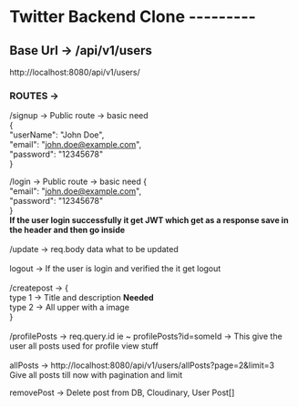 # Twitter Backend Clone ---------

## Base Url -> /api/v1/users

http://localhost:8080/api/v1/users/

### ROUTES ->

/signup -> Public route -> basic need  
{  
"userName": "John Doe",  
"email": "john.doe@example.com",  
"password": "12345678"  
}  <br/>  

/login -> Public route -> basic need 
{    
"email": "john.doe@example.com",  
"password": "12345678"  
}  
<b>If the user login successfully it get JWT which get as a response save in the header and then go inside</b>
<br/>  
/update -> req.body data what to be updated  
<br/> 
logout -> If the user is login and verified the it get logout  
<br/> 
/createpost -> {  
    type 1 -> Title and description <b>Needed</b>  
    type 2 -> All upper with a image  
}   
<br/> 
/profilePosts -> req.query.id ie ~ profilePosts?id=someId -> This give the user all posts used for profile view stuff  
<br>
allPosts -> http://localhost:8080/api/v1/users/allPosts?page=2&limit=3  <br> 
Give all posts till now with pagination and limit  

removePost -> Delete post from DB, Cloudinary, User Post[]
